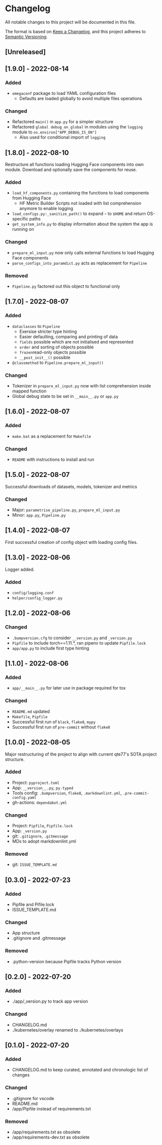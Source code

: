 Changelog
===

All notable changes to this project will be documented in this file.

The format is based on [Keep a Changelog](https://keepachangelog.com/en/1.0.0/),
and this project adheres to [Semantic Versioning](https://semver.org/spec/v2.0.0.html).

[Unreleased]
---

[1.9.0] - 2022-08-14
---

### Added

- `omegaconf` package to load YAML configuration files
  - Defaults are loaded globally to avoid multiple files operations

### Changed

- Refactored `main()` in `app.py` for a simpler structure
- Refactored `global debug_on_global` in modules using the `logging` module to `os.environ["APP_DEBUG_IS_ON"]`
  - Also used for conditional import of `logging`

[1.8.0] - 2022-08-10
---

Restructure all functions loading Hugging Face components into own module. Download and optionally save the components for reuse.

### Added

- `load_hf_components.py` containing the functions to load components from Hugging Face
  - HF Metric Builder Scripts not loaded with list comprehension anymore to enable logging
- `load_configs.py:_sanitize_path()` to expand `~` to `$HOME` and return OS-specific paths
- `get_system_info.py` to display information about the system the app is running on

### Changed

- `prepare_ml_input.py` now only calls external functions to load Hugging Face components
- `parse_configs_into_paramdict.py` acts as replacement for `Pipeline`

### Removed

- `Pipeline.py` factored out this object to functional only

[1.7.0] - 2022-08-07
---

### Added

- `dataclasses` to `Pipeline`
  - Exersise stricter type hinting
  - Easier defaulting, comparing and printing of data
  - `fields` possible which are not initialised and represented
  - `order` and sorting of objects possible
  - `frozen`read-only objects possible
  - `__post_init__()` possible
- `@classmethod` to `Pipeline.prepare_ml_input()`

### Changed

- Tokenizer in `prepare_ml_input.py` now with list comprehension inside mapped function
- Global debug state to be set in `__main__.py` or `app.py`

[1.6.0] - 2022-08-07
---

### Added

- `make.bat` as a replacement for `Makefile`

### Changed

- `README` with instructions to install and run

[1.5.0] - 2022-08-07
---

Successful downloads of datasets, models, tokenizer and metrics

### Changed

- Major: `parametrise_pipeline.py`, `prepare_ml_input.py`
- Minor: `app.py`, `Pipeline.py`

[1.4.0] - 2022-08-07
---

First successful creation of config object with loading config files.

[1.3.0] - 2022-08-06
---

Logger added.

### Added

- `config/logging.conf`
- `helper/config_logger.py`

[1.2.0] - 2022-08-06
---

### Changed

- `.bumpversion.cfg` to consider `__version.py` and `_version.py`
- `Pipfile` to include torch==1.11.*, ran pipenv to update `Pipfile.lock`
- `app/app.py` to include first type hinting

[1.1.0] - 2022-08-06
---

### Added

- `app/__main__.py` for later use in package required for tox

### Changed

- `README.md` updated
- `Makefile`, `Pipfile`
- Successful first run of `black`, `flake8`, `mypy`
- Successful first run of `pre-commit` without `flake8`

[1.0.0] - 2022-08-05
---

Major restructuring of the project to align with current qte77's SOTA project structure.

### Added

- Project: `pyproject.toml`
- App: `__version__.py`, `py.typed`
- Tools config: `.bumpversion`, `flake8`, `.markdownlint.yml`, `.pre-commit-config.yaml`
- gh-actions: `dependabot.yml`

### Changed

- Project: `Pipfile`, `Pipfile.lock`
- App: `_version.py`
- git: `.gitignore`, `.gitmessage`
- MDs to adopt markdownlint.yml

### Removed

- git: `ISSUE_TEMPLATE.md`

[0.3.0] - 2022-07-23
---

### Added

- Pipfile and Pifile.lock
- ISSUE_TEMPLATE.md

### Changed

- App structure
- .gitignore and .gitmessage

### Removed

- .python-version because Pipfile tracks Python version

[0.2.0] - 2022-07-20
---

### Added

- ./app/_version.py to track app version

### Changed

- CHANGELOG.md
- ./kubernetes/overlay renamed to ./kubernetes/overlays

[0.1.0] - 2022-07-20
---

### Added

- CHANGELOG.md to keep curated, annotated and chronologic list of changes

### Changed

- .gitignore for vscode
- README.md
- /app/Pipfile instead of requirements.txt

### Removed

- /app/requirements.txt as obsolete
- /app/requirements-dev.txt as obsolete
